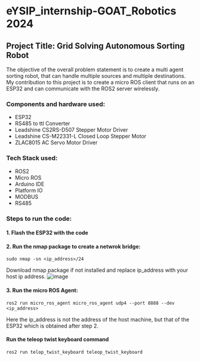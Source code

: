 # eYSIP_internship-GOAT_Robotics 2024

## Project Title: Grid Solving Autonomous Sorting Robot

The objective of the overall problem statement is to create a multi agent sorting robot, that can handle multiple sources and multiple destinations. My contribution to this project is to create a micro ROS client that runs on an ESP32 and can communicate with the ROS2 server wirelessly. 

### Components and hardware used:
- ESP32
- RS485 to ttl Converter
- Leadshine CS2RS-D507 Stepper Motor Driver
- Leadshine CS-M22331-L Closed Loop Stepper Motor
- ZLAC8015 AC Servo Motor Driver

### Tech Stack used:
- ROS2
- Micro ROS
- Arduino IDE
- Platform IO
- MODBUS
- RS485

### Steps to run the code:

#### 1. Flash the ESP32 with the code

#### 2. Run the nmap package to create a netwrok bridge:
```
sudo nmap -sn <ip_address>/24
```
Download nmap package if not installed and replace ip_address with your host ip address.
![image](https://github.com/achararjun/eysip_internship-GOAT_Robotics/assets/106529997/30333bf2-34f6-4dbf-a677-fb42d3d893f4)

#### 3. Run the micro ROS Agent:

```
ros2 run micro_ros_agent micro_ros_agent udp4 --port 8888 --dev <ip_address>
```
Here the ip_address is not the address of the host machine, but that of the ESP32 which is obtained after step 2.

#### Run the teleop twist keyboard command

```
ros2 run telop_twist_keyboard teleop_twist_keyboard
```

